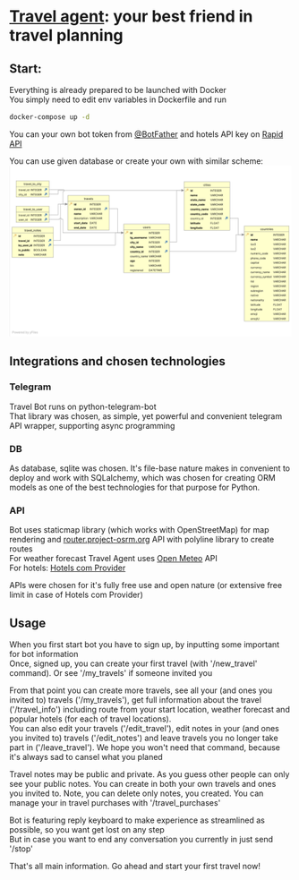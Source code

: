 # [Travel agent](https://t.me/travel_agent_tg_bot): your best friend in travel planning #

## Start: ##
Everything is already prepared to be launched with Docker  
You simply need to edit env variables in Dockerfile and run
```bash
docker-compose up -d
```

You can your own bot token from [@BotFather](https://t.me/BotFather) and hotels API key on [Rapid API](https://rapidapi.com)  

You can use given database or create your own with similar scheme:
![DB ER diagram](ER.png)


## Integrations and chosen technologies ##

### Telegram ###
Travel Bot runs on python-telegram-bot  
That library was chosen, as simple, yet powerful and convenient telegram API wrapper, supporting async programming  

### DB ###
As database, sqlite was chosen. It's file-base nature makes in convenient to deploy and 
work with SQLalchemy, which was chosen for creating ORM models as one of the best technologies for that purpose for Python.

### API ###
Bot uses staticmap library (which works with OpenStreetMap) for map rendering 
and [router.project-osrm.org](router.project-osrm.org) API with polyline library to create routes  
For weather forecast Travel Agent uses [Open Meteo](https://open-meteo.com) API  
For hotels: [Hotels com Provider](https://rapidapi.com/tipsters/api/hotels-com-provider)  

APIs were chosen for it's fully free use and open nature (or extensive free limit in case of Hotels com Provider)

## Usage ##
When you first start bot you have to sign up, by inputting some important for bot information  
Once, signed up, you can create your first travel (with '/new_travel' command). Or see '/my_travels'
if someone invited you  

From that point you can create more travels, see all your (and ones you invited to) travels ('/my_travels'),
get full information about the travel ('/travel_info') including route from your start location, weather
forecast and popular hotels (for each of travel locations).  
You can also edit your travels ('/edit_travel'), edit notes in your 
(and ones you invited to) travels ('/edit_notes') and leave travels you no longer take part in ('/leave_travel').
We hope you won't need that command, because it's always sad to cansel what you planed  

Travel notes may be public and private. As you guess other people can only see your public notes.
You can create in both your own travels and ones you invited to. Note, you can delete only notes, you created. 
You can manage your in travel purchases with '/travel_purchases'

Bot is featuring reply keyboard to make experience as streamlined as possible, so you want get lost on any step  
But in case you want to end any conversation you currently in just send '/stop'

That's all main information. Go ahead and start your first travel now!
